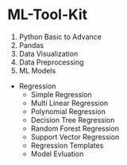 # ML-Tool-Kit


1. Python Basic to Advance
2. Pandas
3. Data Visualization
4. Data Preprocessing
5. ML Models
  - Regression
    - Simple Regression
    - Multi Linear Regression
    - Polynomial Regression
    - Decision Tree Regression
    - Random Forest Regression
    - Support Vector Regression
    - Regression Templates
    - Model Evluation
